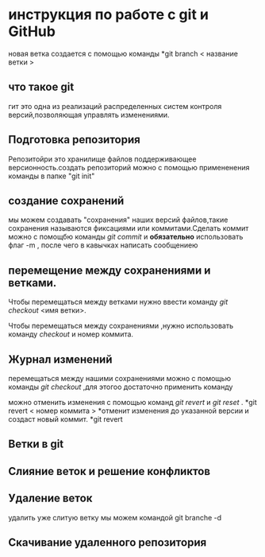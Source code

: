 
# инструкция по работе с git и GitHub





новая ветка создается с помощью команды *git branch < название ветки >

## что такое git 

гит это одна из реализаций распределенных систем контроля версий,позволяющая управлять изменениями. 
## Подготовка репозитория 

Репозитойри это хранилище файлов поддерживающее версионность.создать репозиторий можно с помощью примененения команды в папке "git init" 

## создание сохранений

мы можем создавать "сохранения" наших версий файлов,такие сохранения называются фиксациями или коммитами.Сделать коммит можно с помощбю команды *git commit* и **обязательно** использовать флаг -m , после чего в кавычках написать сообщениею


## перемещение между сохранениями и ветками.

Чтобы перемещаться между ветками нужно ввести команду *git checkout* <имя ветки>.
 
Чтобы перемещаться между сохранениями ,нужно использовать команду *checkout* и номер коммита.

 ## Журнал изменений 
 
перемещаться между нашими сохранениями можно с помощью команды *git checkout* ,для этогоо достаточно применить команду 

можно отменить изменения с помощью команд *git revert* и *git reset* .
*git revert < номер коммита > *отменит изменения до указанной версии и создаст новый коммит.
*git revert



## Ветки в  git

## Слияние веток и решение конфликтов

## Удаление веток
 удалить уже слитую ветку мы можем командой git branche -d 
 
## Скачивание удаленного репозитория
